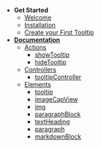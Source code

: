 - **Get Started**
  - [Welcome](/README)
  - [Installation](/installation)
  - [Create your First Tooltip](/get-started.md)
- **[Documentation](/main)**
  - [Actions](/main/action)
    - [showTooltip](/main/action/showTooltip)
    - [hideTooltip](/main/action/hideTooltip)
  - [Controllers](/main/controller)
    - [tooltipController](/main/controller/tooltipController)
  - [Elements](/main/element)
    - [tooltip](/main/element/tooltip)
    - [imageCapView](/main/element/imageCapView)
    - [img](/main/element/img)
    - [paragraphBlock](/main/element/paragraphBlock)
    - [textHeading](/main/element/textHeading)
    - [paragraph](/main/element/paragraph)
    - [markdownBlock](/main/element/markdownBlock)
